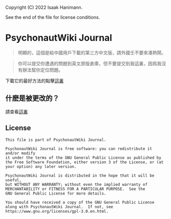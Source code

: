 Copyright (C) 2022 Isaak Hanimann.

See the end of the file for license conditions.

# PsychonautWiki Journal
> 明顯的，這個是給中國用戶下載的第三方中文版，請外國壬不要來凑熱鬧。

> 你可以提交你遭遇的問題到英文原版倉庫，但不要提交到我這裏，因爲我沒有辦法幫你定位問題。

下載它的最好方法的點擊[這裏](https://github.com/Yuki-Luofan/psychonautwiki-journal-android-zh_TW/releases/tag/test)

## 什麽是被更改的？

請查看[這裏](https://github.com/isaakhanimann/psychonautwiki-journal-android/compare/main...Yuki-Luofan:psychonautwiki-journal-android-zh_TW:main)


## License
```
This file is part of PsychonautWiki Journal.

PsychonautWiki Journal is free software: you can redistribute it and/or modify
it under the terms of the GNU General Public License as published by
the Free Software Foundation, either version 3 of the License, or (at
your option) any later version.

PsychonautWiki Journal is distributed in the hope that it will be useful,
but WITHOUT ANY WARRANTY; without even the implied warranty of
MERCHANTABILITY or FITNESS FOR A PARTICULAR PURPOSE.  See the
GNU General Public License for more details.

You should have received a copy of the GNU General Public License
along with PsychonautWiki Journal.  If not, see https://www.gnu.org/licenses/gpl-3.0.en.html.
```

